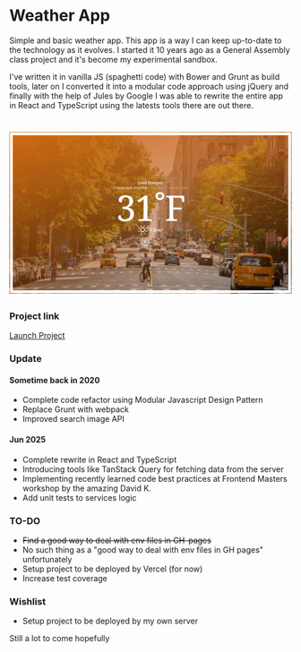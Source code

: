 # Weather App #
Simple and basic weather app.
This app is a way I can keep up-to-date to the technology as it evolves.
I started it 10 years ago as a General Assembly class project and it's become my experimental sandbox.

I've written it in vanilla JS (spaghetti code) with Bower and Grunt as build tools, later on I converted it into a modular code approach using jQuery and finally with the help of Jules by Google I was able to rewrite the entire app in React and TypeScript using the latests tools there are out there.

<h1 align="center">
  <img alt="WeatherApp" src="assets/screen-1.jpg" />
</h1>

### Project link ###
[Launch Project]

### Update ###

#### Sometime back in 2020
* Complete code refactor using Modular Javascript Design Pattern
* Replace Grunt with webpack
* Improved search image API

#### Jun 2025
* Complete rewrite in React and TypeScript
* Introducing tools like TanStack Query for fetching data from the server
* Implementing recently learned code best practices at Frontend Masters workshop by the amazing David K.
* Add unit tests to services logic

### TO-DO
* ~~Find a good way to deal with env files in GH-pages~~
* No such thing as a "good way to deal with env files in GH pages" unfortunately
* Setup project to be deployed by Vercel (for now)
* Increase test coverage

### Wishlist
* Setup project to be deployed by my own server

Still a lot to come hopefully

[Launch Project]: https://lucasbittar.github.io/weatherapp/ "WeatherApp"
